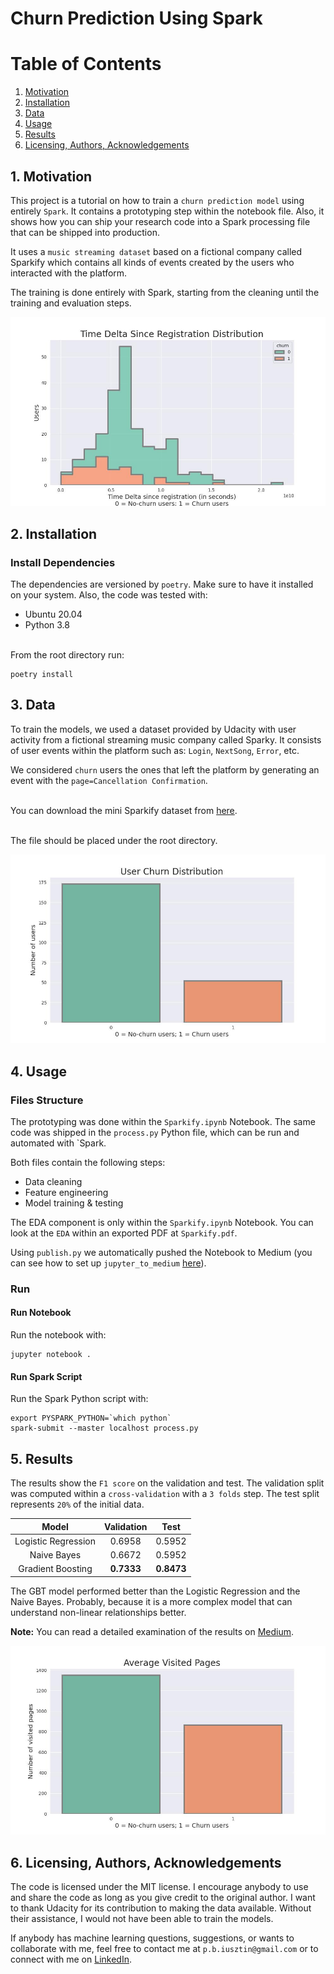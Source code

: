 # Churn Prediction Using Spark

# Table of Contents
1. [Motivation](#motivation)
2. [Installation](#installation)
3. [Data](#data)
4. [Usage](#usage)
5. [Results](#results)
6. [Licensing, Authors, Acknowledgements](#licensing)

## 1. Motivation <a name="motivation"></a>
This project is a tutorial on how to train a `churn prediction model` using entirely `Spark`. It contains a prototyping step within the notebook file.
Also, it shows how you can ship your research code into a Spark processing file that can be shipped into production.

It uses a `music streaming dataset` based on a fictional company called Sparkify which contains all kinds of events created by the users who interacted with
the platform.

The training is done entirely with Spark, starting from the cleaning until the training and evaluation steps.

![Listened Songs Distribution](/images/registration_delta_distribution.jpg)

## 2. Installation <a name="installation"></a>
### Install Dependencies
The dependencies are versioned by `poetry`. Make sure to have it installed on your system.
Also, the code was tested with:
* Ubuntu 20.04
* Python 3.8

<br/>From the root directory run:
```shell
poetry install
```

## 3. Data <a name="data"></a>
To train the models, we used a dataset provided by Udacity with user activity from a fictional streaming
music company called Sparky. It consists of user events within the platform such as: `Login`, `NextSong`, `Error`, etc.

We considered `churn` users the ones that left the platform by generating an event with the `page=Cancellation Confirmation`.

<br/> You can download the mini Sparkify dataset from [here](https://drive.google.com/drive/folders/14jI_mEW4pVFEESWYM0k8FkKIUHPUUzwh?usp=sharing).

<br/> The file should be placed under the root directory.

![Churn Distribution](/images/user_churn_distribution.jpg)


## 4. Usage <a name="usage"></a>
### Files Structure
The prototyping was done within the `Sparkify.ipynb` Notebook.
The same code was shipped in the `process.py` Python file, which can be run and automated with `Spark.

Both files contain the following steps:
- Data cleaning
- Feature engineering
- Model training & testing

The EDA component is only within the `Sparkify.ipynb` Notebook.
You can look at the `EDA` within an exported PDF at `Sparkify.pdf`.

Using `publish.py` we automatically pushed the Notebook to Medium 
(you can see how to set up `jupyter_to_medium` [here](https://pypi.org/project/jupyter-to-medium/)).

### Run
#### Run Notebook
Run the notebook with:
```shell
jupyter notebook .
```

#### Run Spark Script
Run the Spark Python script with:
```shell
export PYSPARK_PYTHON=`which python`
spark-submit --master localhost process.py
```

## 5. Results <a name="results"></a>
The results show the `F1 score` on the validation and test.
The validation split was computed within a `cross-validation` with a `3 folds` step.
The test split represents `20%` of the initial data.

|        Model        | Validation |    Test    |
|:-------------------:|:----------:|:----------:|
| Logistic Regression |   0.6958   |   0.5952   |
|     Naive Bayes     |   0.6672   |   0.5952   |
|  Gradient Boosting  | **0.7333** | **0.8473** |

The GBT model performed better than the Logistic Regression and the Naive Bayes. 
Probably, because it is a more complex model that can understand non-linear relationships better.

**Note:** You can read a detailed examination of the results on [Medium](https://pub.towardsai.net/this-is-how-you-can-build-a-churn-prediction-model-using-spark-e187b7eca339).

![Listened Songs Distribution](/images/visited_pages_distribution.jpg)

## 6. Licensing, Authors, Acknowledgements <a name="licensing"></a>
The code is licensed under the MIT license. I encourage anybody to use and share the code as long as you give credit to the original author. 
I want to thank Udacity for its contribution to making the data available. Without their assistance, I would not have been able to train the models.

If anybody has machine learning questions, suggestions, or wants to collaborate with me, feel free to contact me 
at `p.b.iusztin@gmail.com` or to connect with me on [LinkedIn](https://www.linkedin.com/in/paul-iusztin-7a047814a/).
